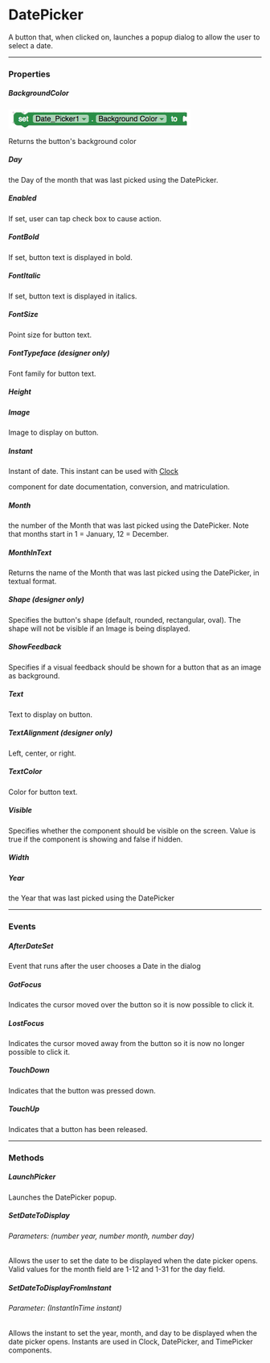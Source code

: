 # DatePicker

A button that, when clicked on, launches a popup dialog to allow the user to select a date.

---

### Properties

##### BackgroundColor

![](/assets/user-interface/date-picker/properties/background-color.png)

Returns the button's background color

##### Day

the Day of the month that was last picked using the DatePicker.

##### Enabled

If set, user can tap check box to cause action.

##### FontBold

If set, button text is displayed in bold.

##### FontItalic

If set, button text is displayed in italics.

##### FontSize

Point size for button text.

##### FontTypeface \(designer only\)

Font family for button text.

##### Height

##### Image

Image to display on button.

##### Instant

Instant of date. This instant can be used with [Clock](http://ai2.appinventor.mit.edu/reference/components/sensors.html#Clock)

component for date documentation, conversion, and matriculation.

##### Month

the number of the Month that was last picked using the DatePicker. Note that months start in 1 = January, 12 = December.

##### MonthInText

Returns the name of the Month that was last picked using the DatePicker, in textual format.

##### Shape \(designer only\)

Specifies the button's shape \(default, rounded, rectangular, oval\). The shape will not be visible if an Image is being displayed.

##### ShowFeedback

Specifies if a visual feedback should be shown for a button that as an image as background.

##### Text

Text to display on button.

##### TextAlignment \(designer only\)

Left, center, or right.

##### TextColor

Color for button text.

##### Visible

Specifies whether the component should be visible on the screen. Value is true if the component is showing and false if hidden.

##### Width

##### Year

the Year that was last picked using the DatePicker

---

### Events

##### AfterDateSet

Event that runs after the user chooses a Date in the dialog

##### GotFocus

Indicates the cursor moved over the button so it is now possible to click it.

##### LostFocus

Indicates the cursor moved away from the button so it is now no longer possible to click it.

##### TouchDown

Indicates that the button was pressed down.

##### TouchUp

Indicates that a button has been released.

---

### Methods

##### LaunchPicker

Launches the DatePicker popup.

##### SetDateToDisplay

###### Parameters: \(number year, number month, number day\)

Allows the user to set the date to be displayed when the date picker opens. Valid values for the month field are 1-12 and 1-31 for the day field.

##### SetDateToDisplayFromInstant

###### Parameter: \(InstantInTime instant\)

Allows the instant to set the year, month, and day to be displayed when the date picker opens. Instants are used in Clock, DatePicker, and TimePicker components.

